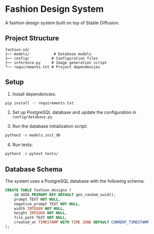 # Fashion Design System

A fashion design system built on top of Stable Diffusion.

## Project Structure

```
fashion-sd/
├── models/           # Database models
├── config/          # Configuration files
├── inference.py     # Image generation script
└── requirements.txt # Project dependencies
```

## Setup

1. Install dependencies:
```bash
pip install -r requirements.txt
```

2. Set up PostgreSQL database and update the configuration in `config/database.py`

3. Run the database initialization script:
```bash
python3 -m models.init_db
```

4. Run tests:
```bash
python3 -m pytest tests/
```

## Database Schema

The system uses a PostgreSQL database with the following schema:

```sql
CREATE TABLE fashion_designs (
    id UUID PRIMARY KEY DEFAULT gen_random_uuid(),
    prompt TEXT NOT NULL,
    negative_prompt TEXT NOT NULL,
    width INTEGER NOT NULL,
    height INTEGER NOT NULL,
    file_path TEXT NOT NULL,
    created_at TIMESTAMP WITH TIME ZONE DEFAULT CURRENT_TIMESTAMP
);
``` 